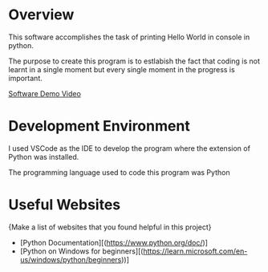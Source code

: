 # Overview



This software accomplishes the task of printing Hello World in console in python.

The purpose to create this program is to estlabish the fact that coding is not learnt in a single moment but every single moment in the progress is important.



[Software Demo Video](http://youtube.link.goes.here)

# Development Environment

I used VSCode as the IDE to develop the program where the extension of Python was installed.

The programming language used to code this program was Python

# Useful Websites

{Make a list of websites that you found helpful in this project}
* [Python Documentation][(https://www.python.org/doc/)]
* [Python on Windows for beginners][(https://learn.microsoft.com/en-us/windows/python/beginners))]
